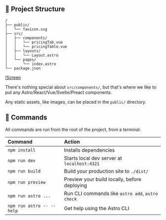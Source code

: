 

## 🚀 Project Structure

```text
/
├── public/
│   └── favicon.svg
├── src/
│   ├── components/
│   │   └── pricingTab.vue
│   │   └── pricingTable.vue
│   ├── layouts/
│   │   └── Layout.astro
│   └── pages/
│       └── index.astro
└── package.json
```
[!Screen](/screen.png)

There's nothing special about `src/components/`, but that's where we like to put any Astro/React/Vue/Svelte/Preact components.

Any static assets, like images, can be placed in the `public/` directory.

## 🧞 Commands

All commands are run from the root of the project, from a terminal:

| Command                   | Action                                           |
| :------------------------ | :----------------------------------------------- |
| `npm install`             | Installs dependencies                            |
| `npm run dev`             | Starts local dev server at `localhost:4321`      |
| `npm run build`           | Build your production site to `./dist/`          |
| `npm run preview`         | Preview your build locally, before deploying     |
| `npm run astro ...`       | Run CLI commands like `astro add`, `astro check` |
| `npm run astro -- --help` | Get help using the Astro CLI                     |

